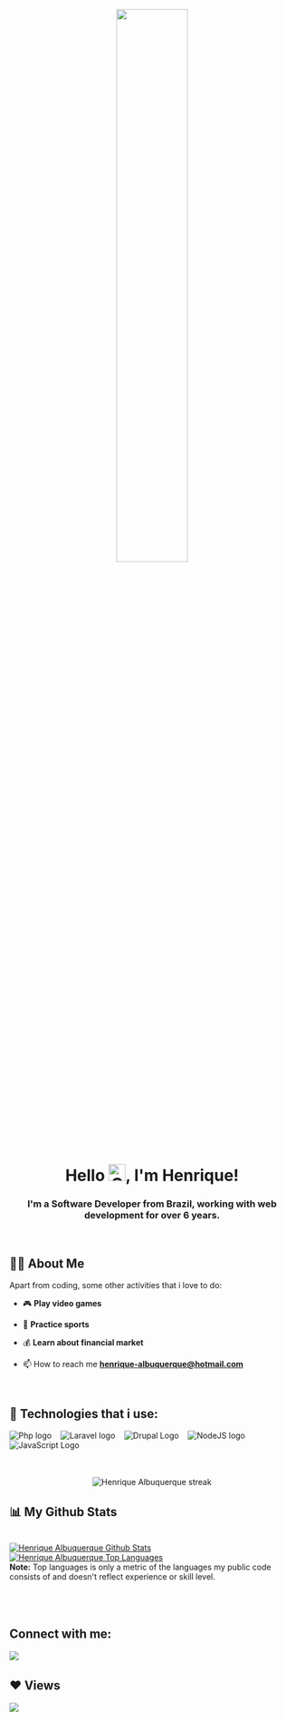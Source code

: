 <p align="center">
<a href="#"><img width="50%" height="50%" src="https://i.imgur.com/kGiDHME.png" height="175px"/></a>
</p>

<br>
<br>

<h1 align="center">Hello <img alt="Gif waving hand" src="https://raw.githubusercontent.com/MartinHeinz/MartinHeinz/master/wave.gif" width="30px">, I'm Henrique!</h1>
<h3 align="center">I'm a Software Developer from Brazil, working with web development for over 6 years.</h3>

<br>

## 🙋‍♂️ About Me
Apart from coding, some other activities that i love to do:
- :video_game: **Play video games** 

- :running: **Practice sports** 

- :moneybag: **Learn about financial market**

- 📫 How to reach me **henrique-albuquerque@hotmail.com**
  
<br>

## 🚀 Technologies that i use:
<div>
      <img alt="Php logo" src="https://img.icons8.com/officel/80/000000/php-logo.png"/>
      <img />
      <img />
      <img />
      <img alt="Laravel logo" src="https://img.icons8.com/fluency/48/laravel.png"/>
      <img />
      <img />
      <img />
      <img alt="Drupal Logo" src="https://img.icons8.com/external-those-icons-flat-those-icons/24/external-Drupal-Logo-social-media-those-icons-flat-those-icons.png"/>
      <img />
      <img />
      <img />
      <img alt="NodeJS logo" src="https://img.icons8.com/color/80/000000/nodejs.png"/> 
      <img />
      <img />
      <img />
      <img alt="JavaScript Logo" src="https://img.icons8.com/color/80/000000/javascript--v1.png"/> 
      <img />
      <img />
      <img />
      <img />
</div>

<br>
<br>

<p align="center">
      <img title="🔥 Get streak stats for your profile at git.io/streak-stats" alt="Henrique Albuquerque streak" src="https://github-readme-streak-stats.herokuapp.com/?user=hnkalbuquerque&theme=black-ice&hide_border=true&stroke=0000&background=060A0CD0"/>
</p>

## 📊 My Github Stats

  <br/>
    <a href="https://github.com/Fafaew/github-readme-stats"><img alt="Henrique Albuquerque Github Stats" src="https://github-readme-stats.vercel.app/api?username=HnkAlbuquerque&show_icons=true&count_private=true&theme=react&hide_border=true&bg_color=0D1117" /></a>
  <a href="https://github.com/Fafaew/github-readme-stats"><img alt="Henrique Albuquerque Top Languages" src="https://github-readme-stats.vercel.app/api/top-langs/?username=HnkAlbuquerque&langs_count=8&count_private=true&layout=compact&theme=react&hide_border=true&bg_color=0D1117" /></a>
  <br/>
  <b>Note:</b> Top languages is only a metric of the languages my public code consists of and doesn't reflect experience or skill level.

<br/>
<br/>

<br/>
<br/>

## Connect with me:
<p align="left">

<a href="https://www.linkedin.com/in/albuquerque-hnk/"><img target="_blank" src="https://img.icons8.com/fluent/48/000000/linkedin.png"/></a>
<img/>
<img/>

</p>

## ❤ Views
<a href="https://github.com/Meghna-DAS/github-profile-views-counter">
    <img src="https://komarev.com/ghpvc/?username=HnkAlbuquerque">
</a>
